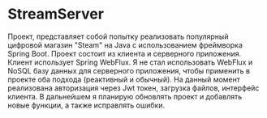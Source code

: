 # StreamServer

Проект, представляет собой попытку реализовать популярный цифровой магазин "Steam" на Java с использованием фреймворка Spring Boot. 
Проект состоит из клиента и серверного приложения. Клиент использует Spring WebFlux. 
Я не стал использовать WebFlux и NoSQL базу данных для серверного приложения, чтобы применить в проекте оба подхода (реактивный и обычный). 
На данный момент реализована авторизация через Jwt токен, загрузка файлов, интерфейс клиента. 
В дальнейшем я планирую обновлять проект и добавлять новые функции, а также исправлять ошибки.
